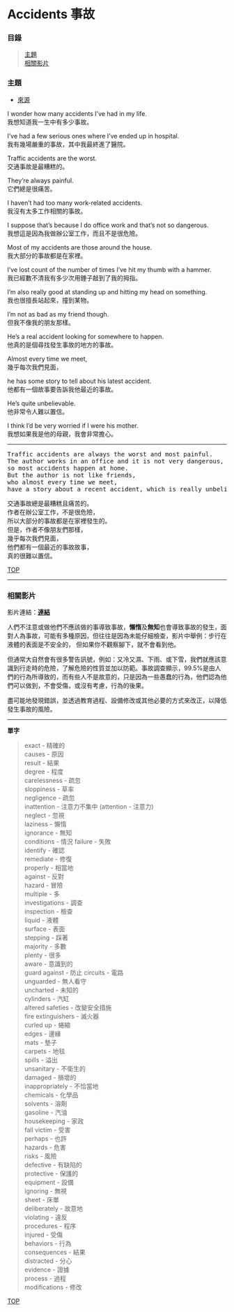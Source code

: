 # Accidents  事故

### 目錄
> [主題](#主題)  
> [相關影片](#相關影片)    

### **主題**

- [來源](https://listenaminute.com/a/accidents.html)

I wonder how many accidents I’ve had in my life.                            
我想知道我一生中有多少事故。

I’ve had a few serious ones where I’ve ended up in hospital.                
我有幾場嚴重的事故，其中我最終進了醫院。

Traffic accidents are the worst.                                            
交通事故是最糟糕的。

They’re always painful.                                                     
它們總是很痛苦。

I haven’t had too many work-related accidents.                              
我沒有太多工作相關的事故。

I suppose that’s because I do office work and that’s not so dangerous.      
我想這是因為我做辦公室工作，而且不是很危險。

Most of my accidents are those around the house.                            
我大部分的事故都是在家裡。

I’ve lost count of the number of times I’ve hit my thumb with a hammer.     
我已經數不清我有多少次用錘子敲到了我的拇指。

I’m also really good at standing up and hitting my head on something.       
我也很擅長站起來，撞到某物。

I’m not as bad as my friend though.                                         
但我不像我的朋友那樣。

He’s a real accident looking for somewhere to happen.                       
他真的是個尋找發生事故的地方的事故。

Almost every time we meet,                                                  
幾乎每次我們見面，  

he has some story to tell about his latest accident.                        
他都有一個故事要告訴我他最近的事故。

He’s quite unbelievable.                                                    
他非常令人難以置信。

I think I’d be very worried if I were his mother.                           
我想如果我是他的母親，我會非常擔心。

---
<pre>
Traffic accidents are always the worst and most painful. 
The author works in an office and it is not very dangerous, 
so most accidents happen at home. 
But the author is not like friends,
who almost every time we meet, 
have a story about a recent accident, which is really unbelievable. </pre>
<pre>
交通事故總是最糟糕且痛苦的。
作者在辦公室工作，不是很危險，
所以大部分的事故都是在家裡發生的。
但是，作者不像朋友們那樣，
幾乎每次我們見面，
他們都有一個最近的事故故事，
真的很難以置信。
</pre>

[TOP](#accidents--事故)

---

### **相關影片**

影片連結：[**連結**](https://youtu.be/jlxXahD0ZDU)


人們不注意或做他們不應該做的事導致事故，**懶惰**及**無知**也會導致事故的發生，面對人為事故，可能有多種原因，但往往是因為未能仔細檢查，影片中舉例：步行在液體的表面是不安全的，
但如果你不觀察腳下，就不會看到他。  

但通常大自然會有很多警告訊號，例如：又冷又濕、下雨、或下雪，我們就應該意識到行走時的危險，了解危險的性質並加以防範。事故調查顯示，99.5%是由人們的行為所導致的，而有些人不是故意的，只是因為一些愚蠢的行為，他們認為他們可以做到，不會受傷，或沒有考慮，行為的後果。  

盡可能地發現錯誤，並透過教育過程、設備修改或其他必要的方式來改正，以降低發生事故的風險。

---

**單字**

> exact - 精確的  
> causes - 原因  
> result - 結果  
> degree - 程度  
> carelessness - 疏忽  
> sloppiness - 草率  
> negligence - 疏忽  
> inattention - 注意力不集中 (attention - 注意力)  
> neglect - 忽視  
> laziness - 懶惰  
> ignorance - 無知  
> conditions - 情況
> failure - 失敗  
> identify - 確認  
> remediate - 修復  
> properly - 相當地  
> against - 反對  
> hazard - 冒險  
> multiple - 多  
> investigations - 調查  
> inspection - 檢查  
> liquid - 液體  
> surface - 表面   
> stepping - 踩著  
> majority - 多數  
> plenty - 很多  
> aware - 意識到的  
> guard against - 防止
> circuits - 電路  
> unguarded - 無人看守  
> uncharted - 未知的  
> cylinders - 汽缸  
> altered safeties - 改變安全措施  
> fire extinguishers - 滅火器  
> curled up - 蜷縮  
> edges - 邊緣  
> mats - 墊子  
> carpets - 地毯  
> spills - 溢出  
> unsanitary - 不衛生的  
> damaged - 損壞的  
> inappropriately - 不恰當地  
> chemicals - 化學品  
> solvents - 溶劑  
> gasoline - 汽油  
> housekeeping - 家政  
> fall victim - 受害  
> perhaps - 也許  
> hazards - 危害  
> risks - 風險  
> defective - 有缺陷的  
> protective - 保護的  
> equipment - 設備  
> ignoring - 無視  
> sheet - 床單  
> deliberately - 故意地  
> violating - 違反  
> procedures - 程序  
> injured - 受傷  
> behaviors - 行為  
> consequences - 結果  
> distracted - 分心  
> evidence - 證據  
> process - 過程  
> modifications - 修改  





[TOP](#accidents--事故)